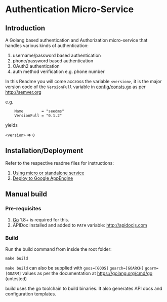 # Authentication Micro-Service

## Introduction

A Golang based authentication and Authorization micro-service that handles
various kinds of authentication:

1. username/password based authentication
1. phone/password based authentication
1. OAuth2 authentication
1. auth method verification e.g. phone number

In this Readme you will come accross the variable `<version>`,
it is the major version code of the `VersionFull` variable in
[config/consts.go](config/consts.go) as per http://semver.org

e.g. 
```
	Name        = "seedms"
	VersionFull = "0.1.2"
```
yields

`<version>` => `0`


## Installation/Deployment

Refer to the respective readme files for instructions:

1. [Using micro or standalone service](MICRO.MD)
2. [Deploy to Google AppEngine](cmd/gcloud/README.MD)

## Manual build

### Pre-requisites

1. [Go](https://golang.org) 1.8+ is required for this.
1. APIDoc installed and added to `PATH` variable: http://apidocjs.com

### Build

Run the build command from inside the root folder:
```
make build
```

`make build` can also be supplied with `goos=[GOOS]` `goarch=[GOARCH]`
`goarm=[GOARM]` values as per the documentation at https://golang.org/cmd/go (untested)

build uses the go toolchain to build binaries. It also generates API docs and
configuration templates.
